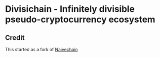 # Divisichain - Infinitely divisible pseudo-cryptocurrency ecosystem #

## Credit ##
This started as a fork of [Naivechain](https://github.com/lhartikk/naivechain)

